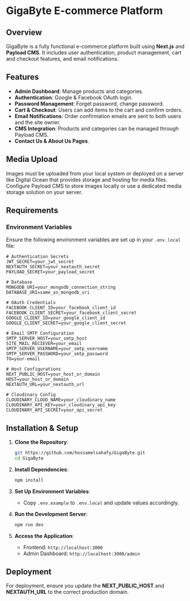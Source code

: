 # GigaByte E-commerce Platform

## Overview

GigaByte is a fully functional e-commerce platform built using **Next.js** and **Payload CMS**. It includes user authentication, product management, cart and checkout features, and email notifications.

## Features

- **Admin Dashboard**: Manage products and categories.
- **Authentication**: Google & Facebook OAuth login.
- **Password Management**: Forget password, change password.
- **Cart & Checkout**: Users can add items to the cart and confirm orders.
- **Email Notifications**: Order confirmation emails are sent to both users and the site owner.
- **CMS Integration**: Products and categories can be managed through Payload CMS.
- **Contact Us & About Us Pages**.

## Media Upload

Images must be uploaded from your local system or deployed on a server like Digital Ocean that provides storage and hosting for media files. Configure Payload CMS to store images locally or use a dedicated media storage solution on your server.

## Requirements

### Environment Variables

Ensure the following environment variables are set up in your `.env.local` file:

```env
# Authentication Secrets
JWT_SECRET=your_jwt_secret
NEXTAUTH_SECRET=your_nextauth_secret
PAYLOAD_SECRET=your_payload_secret

# Database
MONGODB_URI=your_mongodb_connection_string
DATABASE_URI=same_as_mongodb_uri

# OAuth Credentials
FACEBOOK_CLIENT_ID=your_facebook_client_id
FACEBOOK_CLIENT_SECRET=your_facebook_client_secret
GOOGLE_CLIENT_ID=your_google_client_id
GOOGLE_CLIENT_SECRET=your_google_client_secret

# Email SMTP Configuration
SMTP_SERVER_HOST=your_smtp_host
SITE_MAIL_RECIEVER=your_email
SMTP_SERVER_USERNAME=your_smtp_username
SMTP_SERVER_PASSWORD=your_smtp_password
TO=your-email

# Host Configurations
NEXT_PUBLIC_HOST=your_host_or_domain
HOST=your_host_or_domain
NEXTAUTH_URL=your_nextauth_url

# Cloudinary Config
CLOUDINARY_CLOUD_NAME=your_cloudinary_name
CLOUDINARY_API_KEY=your_cloudinary_api_key
CLOUDINARY_API_SECRET=your_api_secret

```

## Installation & Setup

1. **Clone the Repository**:

   ```bash
   git https://github.com/hossamelsahafy/GigaByte.git
   cd GigaByte
   ```

2. **Install Dependencies**:

   ```bash
   npm install
   ```

3. **Set Up Environment Variables**:

   - Copy `.env.example` to `.env.local` and update values accordingly.

4. **Run the Development Server**:

   ```bash
   npm run dev
   ```

5. **Access the Application**:
   - Frontend: `http://localhost:3000`
   - Admin Dashboard: `http://localhost:3000/admin`

## Deployment

For deployment, ensure you update the **NEXT_PUBLIC_HOST** and **NEXTAUTH_URL** to the correct production domain.
